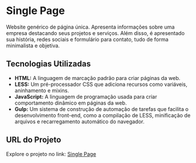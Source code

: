 # Single Page
Website genérico de página única. Apresenta informações sobre uma empresa destacando seus projetos e serviços. Além disso, é apresentado sua história, redes sociais e formulário para contato, tudo de forma minimalista e objetiva.

## Tecnologias Utilizadas
- **HTML:** A linguagem de marcação padrão para criar páginas da web.
- **LESS:** Um pré-processador CSS que adiciona recursos como variáveis, aninhamento e mixins.
- **JavaScript:** A linguagem de programação usada para criar comportamento dinâmico em páginas da web.
- **Gulp:** Um sistema de construção de automação de tarefas que facilita o desenvolvimento front-end, como a compilação de LESS, minificação de arquivos e recarregamento automático do navegador.

## URL do Projeto
Explore o projeto no link: [Single Page](https://aleferreinert.github.io/single-page)
